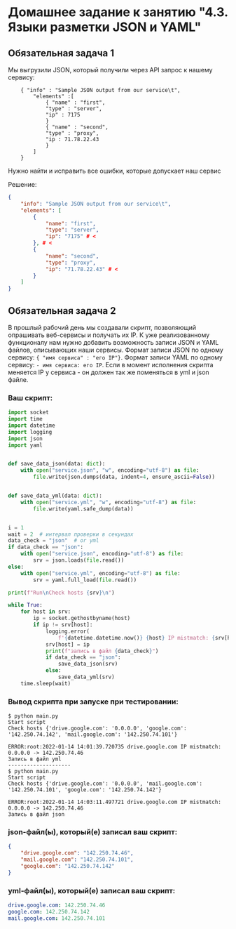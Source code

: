 
# Домашнее задание к занятию "4.3. Языки разметки JSON и YAML"


## Обязательная задача 1
Мы выгрузили JSON, который получили через API запрос к нашему сервису:
```
    { "info" : "Sample JSON output from our service\t",
        "elements" :[
            { "name" : "first",
            "type" : "server",
            "ip" : 7175 
            }
            { "name" : "second",
            "type" : "proxy",
            "ip : 71.78.22.43
            }
        ]
    }
```
  Нужно найти и исправить все ошибки, которые допускает наш сервис

Решение:
```json
{
    "info": "Sample JSON output from our service\t",
    "elements": [
        {
            "name": "first",
            "type": "server",
            "ip": "7175" # <
        }, # <
        {
            "name": "second",
            "type": "proxy",
            "ip": "71.78.22.43" # <
        }
    ]
}
```

## Обязательная задача 2
В прошлый рабочий день мы создавали скрипт, позволяющий опрашивать веб-сервисы и получать их IP. К уже реализованному функционалу нам нужно добавить возможность записи JSON и YAML файлов, описывающих наши сервисы. Формат записи JSON по одному сервису: `{ "имя сервиса" : "его IP"}`. Формат записи YAML по одному сервису: `- имя сервиса: его IP`. Если в момент исполнения скрипта меняется IP у сервиса - он должен так же поменяться в yml и json файле.

### Ваш скрипт:
```python
import socket
import time
import datetime
import logging
import json
import yaml


def save_data_json(data: dict):
    with open("service.json", "w", encoding="utf-8") as file:
        file.write(json.dumps(data, indent=4, ensure_ascii=False))


def save_data_yml(data: dict):
    with open("service.yml", "w", encoding="utf-8") as file:
        file.write(yaml.safe_dump(data))


i = 1
wait = 2  # интервал проверки в секундах
data_check = "json"  # or yml
if data_check == "json":
    with open("service.json", encoding="utf-8") as file:
        srv = json.loads(file.read())
else:
    with open("service.yml", encoding="utf-8") as file:
        srv = yaml.full_load(file.read())

print(f"Run\nCheck hosts {srv}\n")

while True:
    for host in srv:
        ip = socket.gethostbyname(host)
        if ip != srv[host]:
            logging.error(
                f'{datetime.datetime.now()} {host} IP mistmatch: {srv[host]} -> {ip}')
            srv[host] = ip
            print(f"запись в файл {data_check}")
            if data_check == "json":
                save_data_json(srv)
            else:
                save_data_yml(srv)
    time.sleep(wait)

```

### Вывод скрипта при запуске при тестировании:
```
$ python main.py 
Start script
Check hosts {'drive.google.com': '0.0.0.0', 'google.com': '142.250.74.142', 'mail.google.com': '142.250.74.101'}

ERROR:root:2022-01-14 14:01:39.720735 drive.google.com IP mistmatch: 0.0.0.0 -> 142.250.74.46
Запись в файл yml
--------------------
$ python main.py 
Start script
Check hosts {'drive.google.com': '0.0.0.0', 'mail.google.com': '142.250.74.101', 'google.com': '142.250.74.142'}

ERROR:root:2022-01-14 14:03:11.497721 drive.google.com IP mistmatch: 0.0.0.0 -> 142.250.74.46
Запись в файл json
```


### json-файл(ы), который(е) записал ваш скрипт:
```json
{
    "drive.google.com": "142.250.74.46",
    "mail.google.com": "142.250.74.101",
    "google.com": "142.250.74.142"
}
```

### yml-файл(ы), который(е) записал ваш скрипт:
```yaml
drive.google.com: 142.250.74.46
google.com: 142.250.74.142
mail.google.com: 142.250.74.101
```

